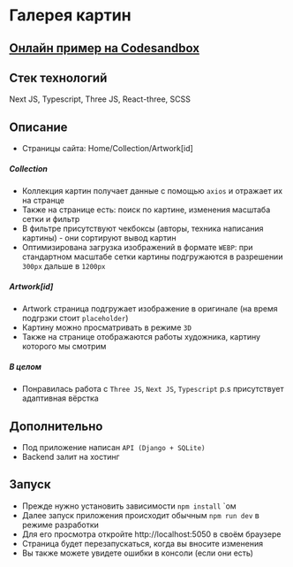 # Галерея картин

## [Онлайн пример на Codesandbox](https://codesandbox.io/p/github/GamaRayL/gallery)

## Стек технологий

Next JS, Typescript, Three JS, React-three, SCSS

## Описание

- Страницы сайта: Home/Collection/Artwork[id]

##### Сollection

- Коллекция картин получает данные с помощью `axios` и отражает их на странце
- Также на странице есть: поиск по картине, изменения масштаба сетки и фильтр
- В фильтре присутствуют чекбоксы (авторы, техника написания картины) - они сортируют вывод картин
- Оптимизирована загрузка изображений в формате `WEBP`:
  при стандартном масштабе сетки картины подгружаются в разрешении `300px`
  дальше в `1200px`

##### Artwork[id]

- Artwork страница подгружает изображение в оригинале (на время подгрзки стоит `placeholder`)
- Картину можно просматривать в режиме `3D`
- Также на странице отображаются работы художника, картину которого мы смотрим

##### В целом

- Понравилась работа с `Three JS`, `Next JS`, `Typescript`
  p.s присутствует адаптивная вёрстка

## Дополнительно

- Под приложение написан `API (Django + SQLite)`
- Backend залит на хостинг

## Запуск

- Прежде нужно установить зависимости `npm install` `ом
- Далее запуск приложения происходит обычным `npm run dev` в режиме разработки
- Для его просмотра откройте http://localhost:5050 в своём браузере
- Страница будет перезапускаться, когда вы вносите изменения
- Вы также можете увидете ошибки в консоли (если они есть)
